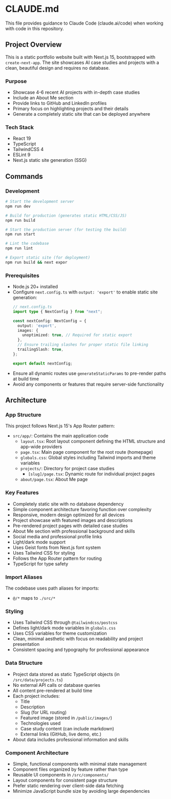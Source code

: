 # CLAUDE.md

This file provides guidance to Claude Code (claude.ai/code) when working with code in this repository.

## Project Overview

This is a static portfolio website built with Next.js 15, bootstrapped with `create-next-app`. The site showcases AI case studies and projects with a clean, beautiful design and requires no database.

### Purpose
- Showcase 4-6 recent AI projects with in-depth case studies
- Include an About Me section
- Provide links to GitHub and LinkedIn profiles
- Primary focus on highlighting projects and their details
- Generate a completely static site that can be deployed anywhere

### Tech Stack
- React 19
- TypeScript
- TailwindCSS 4
- ESLint 9
- Next.js static site generation (SSG)

## Commands

### Development

```bash
# Start the development server
npm run dev

# Build for production (generates static HTML/CSS/JS)
npm run build

# Start the production server (for testing the build)
npm run start

# Lint the codebase
npm run lint

# Export static site (for deployment)
npm run build && next expor
```

### Prerequisites

- Node.js 20+ installed
- Configure `next.config.ts` with `output: 'export'` to enable static site generation:
  ```typescript
  // next.config.ts
  import type { NextConfig } from "next";

  const nextConfig: NextConfig = {
    output: 'export',
    images: {
      unoptimized: true, // Required for static export
    },
    // Ensure trailing slashes for proper static file linking
    trailingSlash: true,
  };

  export default nextConfig;
  ```
- Ensure all dynamic routes use `generateStaticParams` to pre-render paths at build time
- Avoid any components or features that require server-side functionality

## Architecture

### App Structure

This project follows Next.js 15's App Router pattern:

- `src/app/`: Contains the main application code
  - `layout.tsx`: Root layout component defining the HTML structure and app-wide providers
  - `page.tsx`: Main page component for the root route (homepage)
  - `globals.css`: Global styles including Tailwind imports and theme variables
  - `projects/`: Directory for project case studies
    - `[slug]/page.tsx`: Dynamic route for individual project pages
  - `about/page.tsx`: About Me page

### Key Features

- Completely static site with no database dependency
- Simple component architecture favoring function over complexity
- Responsive, modern design optimized for all devices
- Project showcase with featured images and descriptions
- Pre-rendered project pages with detailed case studies
- About Me section with professional background and skills
- Social media and professional profile links
- Light/dark mode support
- Uses Geist fonts from Next.js font system
- Uses Tailwind CSS for styling
- Follows the App Router pattern for routing
- TypeScript for type safety

### Import Aliases

The codebase uses path aliases for imports:
- `@/*` maps to `./src/*`

### Styling

- Uses Tailwind CSS through `@tailwindcss/postcss`
- Defines light/dark mode variables in `globals.css`
- Uses CSS variables for theme customization
- Clean, minimal aesthetic with focus on readability and project presentation
- Consistent spacing and typography for professional appearance

### Data Structure

- Project data stored as static TypeScript objects (in `/src/data/projects.ts`)
- No external API calls or database queries
- All content pre-rendered at build time
- Each project includes:
  - Title
  - Description
  - Slug (for URL routing)
  - Featured image (stored in `/public/images/`)
  - Technologies used
  - Case study content (can include markdown)
  - External links (GitHub, live demo, etc.)
- About data includes professional information and skills

### Component Architecture

- Simple, functional components with minimal state management
- Component files organized by feature rather than type
- Reusable UI components in `/src/components/`
- Layout components for consistent page structure
- Prefer static rendering over client-side data fetching
- Minimize JavaScript bundle size by avoiding large dependencies